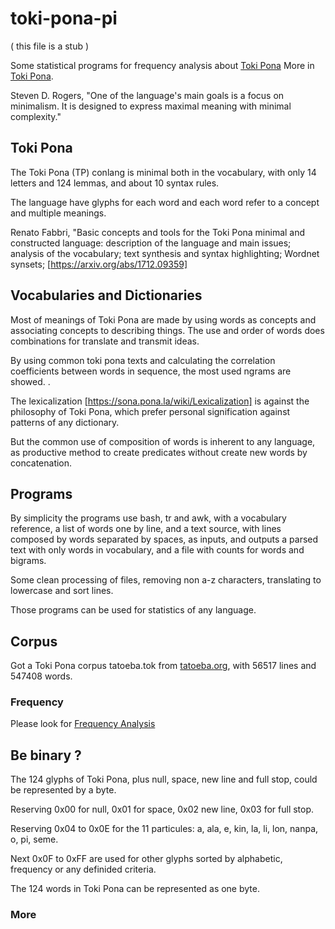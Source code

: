 # toki-pona-pi

( this file is a stub )

Some statistical programs for frequency analysis about [Toki Pona](https://en.wikipedia.org/wiki/Toki_Pona) More in [Toki Pona](https://tokipona.org/).
 
Steven D. Rogers, "One of the language's main goals is a focus on minimalism. It is designed to express maximal meaning with minimal complexity."

## Toki Pona

The Toki Pona (TP) conlang is minimal both in the vocabulary, with only 14 letters and 124 lemmas, and about 10 syntax rules.

The language have glyphs for each word and each word refer to a concept and multiple meanings.

Renato Fabbri, "Basic concepts and tools for the Toki Pona minimal and constructed language: description of the language and main issues; analysis of the vocabulary; text synthesis and syntax highlighting; Wordnet synsets; [https://arxiv.org/abs/1712.09359]

## Vocabularies and Dictionaries

Most of meanings of Toki Pona are made by using words as concepts and associating concepts to describing things. The use and order of words does combinations for translate and transmit ideas.

By using common toki pona texts and calculating the correlation coefficients between words in sequence, the most used ngrams are showed. . 

The lexicalization [https://sona.pona.la/wiki/Lexicalization] is against the philosophy of Toki Pona, which prefer personal signification against patterns of any dictionary. 

But the common use of composition of words is inherent to any language, as productive method to create predicates without create new words by concatenation.

## Programs

By simplicity the programs use bash, tr and awk, with a vocabulary reference, a list of words one by line, and a text source, with lines composed by words separated by spaces, as inputs, and outputs a parsed text with only words in vocabulary, and a file with counts for words and bigrams.

Some clean processing of files, removing non a-z characters, translating to lowercase and sort lines.

Those programs can be used for statistics of any language.

## Corpus

Got a Toki Pona corpus  tatoeba.tok from [tatoeba.org](https://tatoeba.org/), with 56517 lines and 547408 words.

### Frequency

Please look for [Frequency Analysis](https://github.com/agsb/toki-pona-pi/blob/main/Stats.md)

## Be binary ?

The 124 glyphs of Toki Pona, plus null, space, new line and full stop, could be represented by a byte. 

Reserving 0x00 for null, 0x01 for space, 0x02 new line, 0x03 for full stop.

Reserving 0x04 to 0x0E for the 11 particules: a, ala, e, kin, la, li, lon, nanpa, o, pi, seme.

Next 0x0F to 0xFF are used for other glyphs sorted by alphabetic, frequency or any definided criteria.
    
The 124 words in Toki Pona can be represented as one byte. 

### More 


